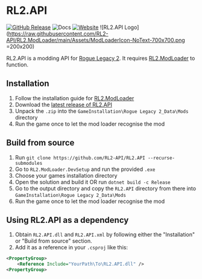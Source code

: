 # RL2.API
[![GitHub Release](https://img.shields.io/github/v/release/RL2-API/RL2.API.svg?logo=github&style=flat-square)](https://github.com/RL2-API/RL2.API/releases/latest)
![Docs](https://img.shields.io/badge/Documentation-Offline-orange?logo=github&style=flat-square)
[![Website](https://img.shields.io/badge/Website-gray?logo=webtrees&logoColor=white&style=flat-square)](https://rl2-modloader.onrender.com/mods/RL2.API)
![RL2.API Logo](https://raw.githubusercontent.com/RL2-API/RL2.ModLoader/main/Assets/ModLoaderIcon-NoText-700x700.png =200x200)


RL2.API is a modding API for [Rogue Legacy 2](https://roguelegacy2.com). It requires [RL2.ModLoader](https://github.com/RL2-API/RL2.ModLoader) to function.


## Installation
1. Follow the installation guide for [RL2.ModLoader](https://github.com/RL2-API/RL2.ModLoader)
2. Download the [latest release of RL2.API](https://github.com/RL2-API/RL2.API/releases/latest)
3. Unpack the `.zip` into the `GameInstallation\Rogue Legacy 2_Data\Mods` directory
4. Run the game once to let the mod loader recognise the mod

## Build from source
1. Run `git clone https://github.com/RL2-API/RL2.API --recurse-submodules`
2. Go to `RL2.ModLoader.DevSetup` and run the provided `.exe`
3. Choose your games installation directory
4. Open the solution and build it OR run `dotnet build -c Release`
5. Go to the output directory and copy the `RL2.API` directory from there into `GameInstallation\Rogue Legacy 2_Data\Mods`
6. Run the game once to let the mod loader recognise the mod

## Using RL2.API as a dependency
1. Obtain `RL2.API.dll` and `RL2.API.xml` by following either the "Installation" or "Build from source" section.
2. Add it as a reference in your `.csproj` like this:
```xml
<PropertyGroup>
	<Reference Include="YourPath\To\RL2.API.dll" />
<PropertyGroup>
```